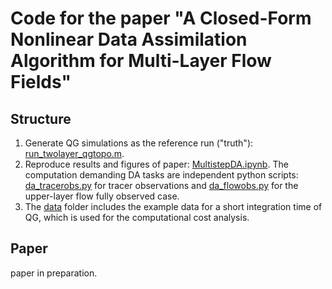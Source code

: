 # Code for the paper "A Closed-Form Nonlinear Data Assimilation Algorithm for Multi-Layer Flow Fields" ##

## Structure
1. Generate QG simulations as the reference run ("truth"): [run_twolayer_qgtopo.m](./code/qg_2layer_topo).
2. Reproduce results and figures of paper: [MultistepDA.ipynb](./code). The computation demanding DA tasks are independent python scripts: [da_tracerobs.py](./code) for tracer observations and [da_flowobs.py](./code) for the upper-layer flow fully observed case.
3. The [data](./data) folder includes the example data for a short integration time of QG, which is used for the computational cost analysis.

## Paper
paper in preparation.
